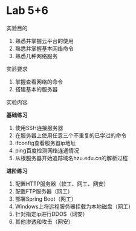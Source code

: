 # Lab 5+6

实验目的

1. 熟悉并掌握云平台的使用
2. 熟悉并掌握基本网络命令
3. 熟悉几种网络服务

实验要求

1. 掌握查看网络的命令
2. 搭建基本的服务器

实验内容

**基础练习**

1. 使用SSH连接服务器
2. 在服务器上使用任意三个不重复的已学过的命令
3. ifconfig查看服务器ip地址
4. ping百度检测网络连通情况
5. 从根服务器开始追踪域名hzu.edu.cn的解析过程

**进阶练习**

1. 配置HTTP服务器（软工、网工、网安）
2. 配置FTP服务器（网工）
3. 部署Spring Boot（网工）
4. Windows上将远程服务器挂载为本地磁盘（网工）
5. 针对指定ip进行DDOS（网安）
6. 其他渗透和攻击（网安）







